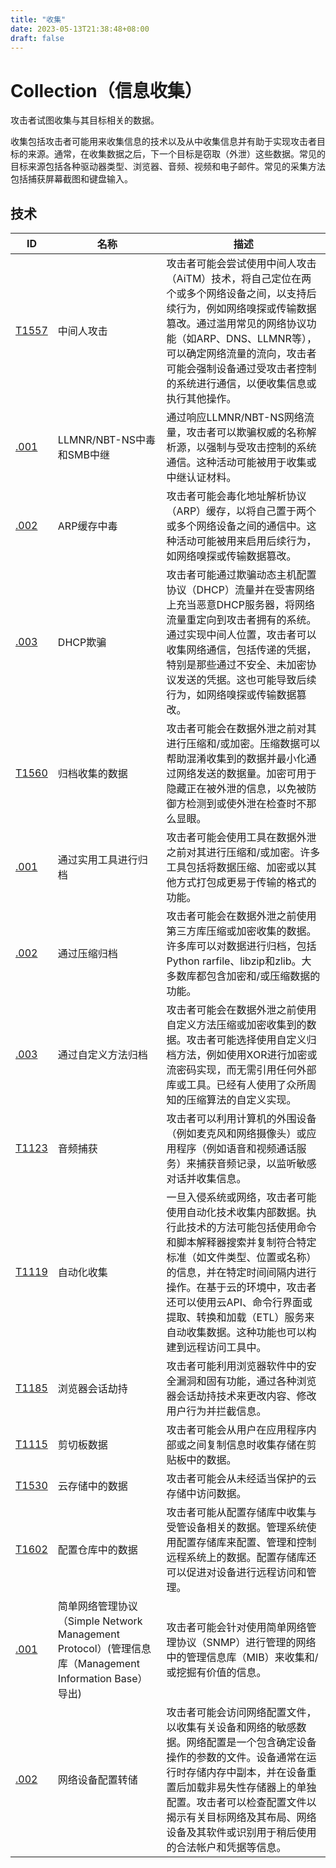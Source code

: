 ```yaml
---
title: "收集"
date: 2023-05-13T21:38:48+08:00
draft: false
---
```


# Collection（信息收集）


攻击者试图收集与其目标相关的数据。

收集包括攻击者可能用来收集信息的技术以及从中收集信息并有助于实现攻击者目标的来源。通常，在收集数据之后，下一个目标是窃取（外泄）这些数据。常见的目标来源包括各种驱动器类型、浏览器、音频、视频和电子邮件。常见的采集方法包括捕获屏幕截图和键盘输入。

## 技术

|  ID   | 名称  | 描述|
|  ----  | ----  |----|
| [T1557](../t1557)  |中间人攻击| 攻击者可能会尝试使用中间人攻击（AiTM）技术，将自己定位在两个或多个网络设备之间，以支持后续行为，例如网络嗅探或传输数据篡改。通过滥用常见的网络协议功能（如ARP、DNS、LLMNR等），可以确定网络流量的流向，攻击者可能会强制设备通过受攻击者控制的系统进行通信，以便收集信息或执行其他操作。|
|[.001](../t1557-001)|LLMNR/NBT-NS中毒和SMB中继|通过响应LLMNR/NBT-NS网络流量，攻击者可以欺骗权威的名称解析源，以强制与受攻击控制的系统通信。这种活动可能被用于收集或中继认证材料。|
|[.002](../t1557-002)|ARP缓存中毒|攻击者可能会毒化地址解析协议（ARP）缓存，以将自己置于两个或多个网络设备之间的通信中。这种活动可能被用来启用后续行为，如网络嗅探或传输数据篡改。|
|[.003](../t1557-003)|DHCP欺骗|攻击者可能通过欺骗动态主机配置协议（DHCP）流量并在受害网络上充当恶意DHCP服务器，将网络流量重定向到攻击者拥有的系统。通过实现中间人位置，攻击者可以收集网络通信，包括传递的凭据，特别是那些通过不安全、未加密协议发送的凭据。这也可能导致后续行为，如网络嗅探或传输数据篡改。|
|[T1560](../t1560)|归档收集的数据|攻击者可能会在数据外泄之前对其进行压缩和/或加密。压缩数据可以帮助混淆收集到的数据并最小化通过网络发送的数据量。加密可用于隐藏正在被外泄的信息，以免被防御方检测到或使外泄在检查时不那么显眼。|
|[.001](../t1560-001)|通过实用工具进行归档|攻击者可能会使用工具在数据外泄之前对其进行压缩和/或加密。许多工具包括将数据压缩、加密或以其他方式打包成更易于传输的格式的功能。|
|[.002](../t1560-002)|通过压缩归档|攻击者可能会在数据外泄之前使用第三方库压缩或加密收集的数据。许多库可以对数据进行归档，包括Python rarfile、libzip和zlib。大多数库都包含加密和/或压缩数据的功能。|
|[.003](../t1560-003)|通过自定义方法归档|攻击者可能会在数据外泄之前使用自定义方法压缩或加密收集到的数据。攻击者可能选择使用自定义归档方法，例如使用XOR进行加密或流密码实现，而无需引用任何外部库或工具。已经有人使用了众所周知的压缩算法的自定义实现。|
|[T1123](../t1123)|音频捕获|攻击者可以利用计算机的外围设备（例如麦克风和网络摄像头）或应用程序（例如语音和视频通话服务）来捕获音频记录，以监听敏感对话并收集信息。|
|[T1119](../t1119)|自动化收集|一旦入侵系统或网络，攻击者可能使用自动化技术收集内部数据。执行此技术的方法可能包括使用命令和脚本解释器搜索并复制符合特定标准（如文件类型、位置或名称）的信息，并在特定时间间隔内进行操作。在基于云的环境中，攻击者还可以使用云API、命令行界面或提取、转换和加载（ETL）服务来自动收集数据。这种功能也可以构建到远程访问工具中。|
|[T1185](../t1185)|浏览器会话劫持|攻击者可能利用浏览器软件中的安全漏洞和固有功能，通过各种浏览器会话劫持技术来更改内容、修改用户行为并拦截信息。|
|[T1115](../t1115)|剪切板数据|攻击者可能会从用户在应用程序内部或之间复制信息时收集存储在剪贴板中的数据。|
|[T1530](../t1530)|云存储中的数据|攻击者可能会从未经适当保护的云存储中访问数据。|
|[T1602](../t1602)|配置仓库中的数据|攻击者可能从配置存储库中收集与受管设备相关的数据。管理系统使用配置存储库来配置、管理和控制远程系统上的数据。配置存储库还可以促进对设备进行远程访问和管理。|
|[.001](../t1602-001)|简单网络管理协议（Simple Network Management Protocol）(管理信息库（Management Information Base）导出)|攻击者可能会针对使用简单网络管理协议（SNMP）进行管理的网络中的管理信息库（MIB）来收集和/或挖掘有价值的信息。|
|[.002](../t1602-002)|网络设备配置转储|攻击者可能会访问网络配置文件，以收集有关设备和网络的敏感数据。网络配置是一个包含确定设备操作的参数的文件。设备通常在运行时存储内存中副本，并在设备重置后加载非易失性存储器上的单独配置。攻击者可以检查配置文件以揭示有关目标网络及其布局、网络设备及其软件或识别用于稍后使用的合法帐户和凭据等信息。|